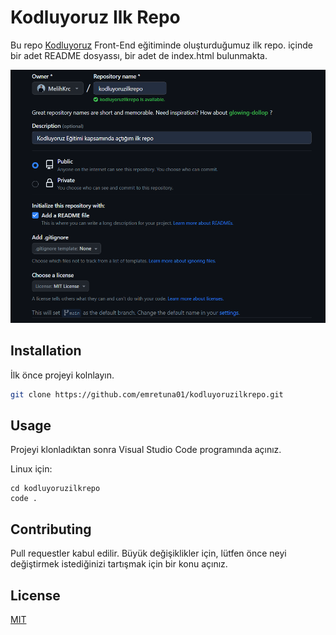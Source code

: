 # Kodluyoruz Ilk Repo

Bu repo [Kodluyoruz](https://www.kodluyoruz.org) Front-End eğitiminde oluşturduğumuz ilk repo. içinde bir adet README dosyassı, bir adet de index.html bulunmakta.

![github](pic/screen.png)

## Installation

İlk önce projeyi kolnlayın.

```bash
git clone https://github.com/emretuna01/kodluyoruzilkrepo.git
```

## Usage

Projeyi klonladıktan sonra Visual Studio Code programında açınız.

Linux için:
```linux
cd kodluyoruzilkrepo
code .
```

## Contributing
Pull requestler kabul edilir. Büyük değişiklikler için, lütfen önce neyi değiştirmek istediğinizi tartışmak için bir konu açınız.


## License
[MIT](https://choosealicense.com/licenses/mit/)
